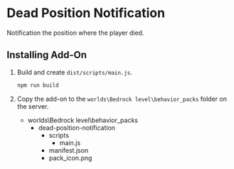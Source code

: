 # Dead Position Notification

Notification the position where the player died.

## Installing Add-On

1. Build and create `dist/scripts/main.js`.

   ```bash
   npm run build
   ```

1. Copy the add-on to the `worlds\Bedrock level\behavior_packs` folder on the server.

   - worlds\Bedrock level\behavior_packs
     - dead-position-notification
       - scripts
         - main.js
       - manifest.json
       - pack_icon.png
